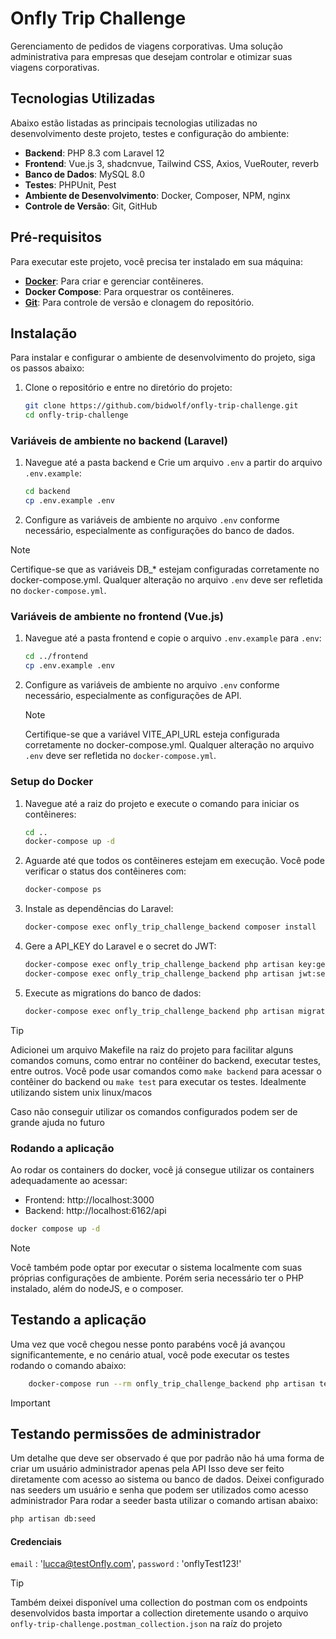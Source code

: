 # Onfly Trip Challenge

Gerenciamento de pedidos de viagens corporativas. Uma solução administrativa para empresas que desejam controlar e otimizar suas viagens corporativas.

## Tecnologias Utilizadas
Abaixo estão listadas as principais tecnologias utilizadas no desenvolvimento deste projeto, testes e configuração do ambiente:

- **Backend**: PHP 8.3 com Laravel 12 
- **Frontend**: Vue.js 3, shadcnvue, Tailwind CSS, Axios, VueRouter, reverb
- **Banco de Dados**: MySQL 8.0
- **Testes**: PHPUnit, Pest
- **Ambiente de Desenvolvimento**: Docker, Composer, NPM, nginx
- **Controle de Versão**: Git, GitHub

## Pré-requisitos

Para executar este projeto, você precisa ter instalado em sua máquina:
- [**Docker**](https://docs.docker.com/engine/install/): Para criar e gerenciar contêineres.
- **Docker Compose**: Para orquestrar os contêineres.
- [**Git**](https://git-scm.com/book/en/v2/Getting-Started-Installing-Git): Para controle de versão e clonagem do repositório.

## Instalação
Para instalar e configurar o ambiente de desenvolvimento do projeto, siga os passos abaixo:

1. Clone o repositório e entre no diretório do projeto:
    ```bash
    git clone https://github.com/bidwolf/onfly-trip-challenge.git
    cd onfly-trip-challenge

    ```
### Variáveis de ambiente no backend (Laravel)
1. Navegue até a pasta backend e Crie um arquivo `.env` a partir do arquivo `.env.example`:
    ```bash
    cd backend
    cp .env.example .env
    ```
2. Configure as variáveis de ambiente no arquivo `.env` conforme necessário, especialmente as configurações do banco de dados.
  >[!NOTE]
  > Certifique-se que as variáveis DB_* estejam configuradas corretamente no docker-compose.yml. Qualquer alteração no arquivo `.env` deve ser refletida no `docker-compose.yml`.

### Variáveis de ambiente no frontend (Vue.js)
1. Navegue até a pasta frontend e copie o arquivo `.env.example` para `.env`:
    ```bash
    cd ../frontend
    cp .env.example .env
    ```

2. Configure as variáveis de ambiente no arquivo `.env` conforme necessário, especialmente as configurações de API.
   >[!NOTE]
    > Certifique-se que a variável VITE_API_URL esteja configurada corretamente no docker-compose.yml. Qualquer alteração no arquivo `.env` deve ser refletida no `docker-compose.yml`.

### Setup do Docker
1. Navegue até a raiz do projeto e execute o comando para iniciar os contêineres:
    ```bash
    cd ..
    docker-compose up -d
    ```
2. Aguarde até que todos os contêineres estejam em execução. Você pode verificar o status dos contêineres com:
    ```bash
    docker-compose ps
    ```
3. Instale as dependências do Laravel:
    ```bash
    docker-compose exec onfly_trip_challenge_backend composer install
    ```
4. Gere a API_KEY do Laravel e o secret do JWT:
    ```bash
    docker-compose exec onfly_trip_challenge_backend php artisan key:generate
    docker-compose exec onfly_trip_challenge_backend php artisan jwt:secret
    ```
5. Execute as migrations do banco de dados:
    ```bash
    docker-compose exec onfly_trip_challenge_backend php artisan migrate
    ```

>[!TIP]
> Adicionei um arquivo Makefile na raiz do projeto para facilitar alguns comandos comuns, como entrar no contêiner do backend, executar testes, entre outros. Você pode usar comandos como `make backend` para acessar o contêiner do backend ou `make test` para executar os testes.
> Idealmente utilizando sistem unix linux/macos
>
> Caso não conseguir utilizar os comandos configurados podem ser de grande ajuda no futuro


### Rodando a aplicação

Ao rodar os containers do docker, você já consegue utilizar os containers adequadamente ao acessar:
- Frontend: http://localhost:3000
- Backend: http://localhost:6162/api
```sh
docker compose up -d
```
>[!NOTE]
>Você também pode optar por executar o sistema localmente com suas próprias configurações de ambiente.
> Porém seria necessário ter o PHP instalado, além do nodeJS, e o composer.
## Testando a aplicação

Uma vez que você chegou nesse ponto parabéns você já avançou significantemente, e no cenário atual, você pode executar os testes rodando o comando abaixo:

```sh
	docker-compose run --rm onfly_trip_challenge_backend php artisan test
```
>[!IMPORTANT]
> ## Testando permissões de administrador
> Um detalhe que deve ser observado é que por padrão não há uma forma de criar um usuário administrador apenas pela API
> Isso deve ser feito diretamente com acesso ao sistema ou banco de dados.
> Deixei configurado nas seeders um usuário e senha que podem ser utilizados como acesso administrador
> Para rodar a seeder basta utilizar o comando artisan abaixo:
> ```sh
> php artisan db:seed
> ```
> #### Credenciais
> `email` : 'lucca@testOnfly.com',
> `password` :  'onflyTest123!'
>




>[!TIP]
> Também deixei disponível uma collection do postman com os endpoints desenvolvidos basta importar a collection diretemente usando o arquivo `onfly-trip-challenge.postman_collection.json` na raíz do projeto
